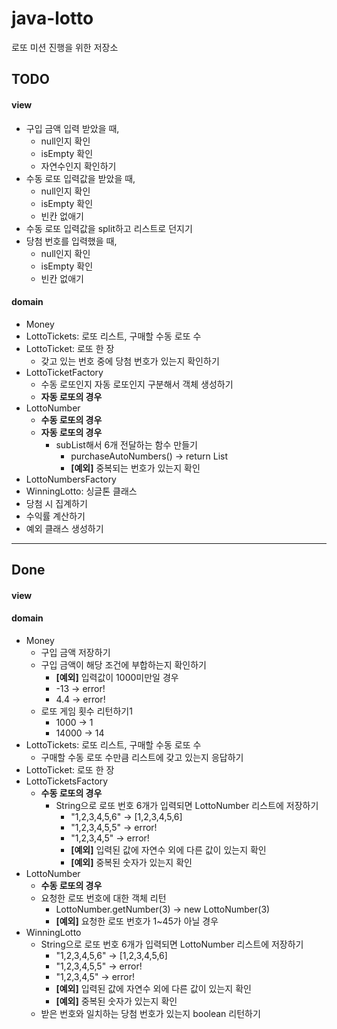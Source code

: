 # java-lotto
로또 미션 진행을 위한 저장소


## TODO
#### view
* 구입 금액 입력 받았을 때,
    * null인지 확인
    * isEmpty 확인
    * 자연수인지 확인하기
* 수동 로또 입력값을 받았을 때,
    * null인지 확인
    * isEmpty 확인
    * 빈칸 없애기
* 수동 로또 입력값을 split하고 리스트로 던지기
* 당첨 번호를 입력했을 때,
    * null인지 확인
    * isEmpty 확인
    * 빈칸 없애기
#### domain
* Money
* LottoTickets: 로또 리스트, 구매할 수동 로또 수
* LottoTicket: 로또 한 장
    * 갖고 있는 번호 중에 당첨 번호가 있는지 확인하기
* LottoTicketFactory
    * 수동 로또인지 자동 로또인지 구분해서 객체 생성하기
    * **자동 로또의 경우**
* LottoNumber
    * **수동 로또의 경우**
    * **자동 로또의 경우**
        * subList해서 6개 전달하는 함수 만들기
            * purchaseAutoNumbers() -> return List<LottoNumber>
            * **[예외]** 중복되는 번호가 있는지 확인
* LottoNumbersFactory
* WinningLotto: 싱글톤 클래스
* 당첨 시 집계하기
* 수익률 계산하기
* 예외 클래스 생성하기

---
## Done
#### view
#### domain
* Money
    * 구입 금액 저장하기
    * 구입 금액이 해당 조건에 부합하는지 확인하기
        * **[예외]** 입력값이 1000미만일 경우
        * -13 -> error!
        * 4.4 -> error!
    * 로또 게임 횟수 리턴하기1
        * 1000 -> 1
        * 14000 -> 14
* LottoTickets: 로또 리스트, 구매할 수동 로또 수
    * 구매할 수동 로또 수만큼 리스트에 갖고 있는지 응답하기
* LottoTicket: 로또 한 장
* LottoTicketsFactory
    * **수동 로또의 경우**
        * String으로 로또 번호 6개가 입력되면 LottoNumber 리스트에 저장하기
            * "1,2,3,4,5,6" -> [1,2,3,4,5,6]
            * "1,2,3,4,5,5" -> error!
            * "1,2,3,4,5" -> error!
            * **[예외]** 입력된 값에 자연수 외에 다른 값이 있는지 확인
            * **[예외]** 중복된 숫자가 있는지 확인
* LottoNumber
    * **수동 로또의 경우**
    * 요청한 로또 번호에 대한 객체 리턴
        * LottoNumber.getNumber(3) -> new LottoNumber(3)
        * **[예외]** 요청한 로또 번호가 1~45가 아닐 경우
* WinningLotto
    * String으로 로또 번호 6개가 입력되면 LottoNumber 리스트에 저장하기
        * "1,2,3,4,5,6" -> [1,2,3,4,5,6]
        * "1,2,3,4,5,5" -> error!
        * "1,2,3,4,5" -> error!
        * **[예외]** 입력된 값에 자연수 외에 다른 값이 있는지 확인
        * **[예외]** 중복된 숫자가 있는지 확인
    * 받은 번호와 일치하는 당첨 번호가 있는지 boolean 리턴하기 